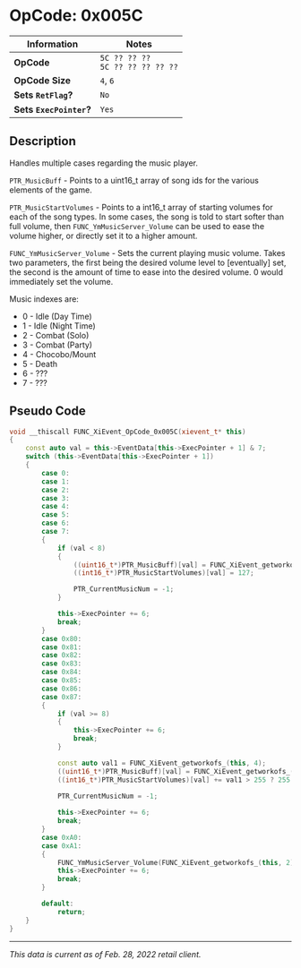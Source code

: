 # OpCode: 0x005C

| Information               | Notes |
|---                        |---    |
| **OpCode**                | `5C ?? ?? ??` <br> `5C ?? ?? ?? ?? ??` |
| **OpCode Size**           | `4`, `6` |
| **Sets `RetFlag`?**       | `No`  |
| **Sets `ExecPointer`?**   | `Yes` |

## Description

Handles multiple cases regarding the music player.

`PTR_MusicBuff` - Points to a uint16_t array of song ids for the various elements of the game.

`PTR_MusicStartVolumes` - Points to a int16_t array of starting volumes for each of the song types. In some cases, the song is told to start softer than full volume, then `FUNC_YmMusicServer_Volume` can be used to ease the volume higher, or directly set it to a higher amount.

`FUNC_YmMusicServer_Volume` - Sets the current playing music volume. Takes two parameters, the first being the desired volume level to [eventually] set, the second is the amount of time to ease into the desired volume. 0 would immediately set the volume.

Music indexes are:

  * 0 - Idle (Day Time)
  * 1 - Idle (Night Time)
  * 2 - Combat (Solo)
  * 3 - Combat (Party)
  * 4 - Chocobo/Mount
  * 5 - Death
  * 6 - ???
  * 7 - ???

## Pseudo Code

```cpp
void __thiscall FUNC_XiEvent_OpCode_0x005C(xievent_t* this)
{
    const auto val = this->EventData[this->ExecPointer + 1] & 7;
    switch (this->EventData[this->ExecPointer + 1])
    {
        case 0:
        case 1:
        case 2:
        case 3:
        case 4:
        case 5:
        case 6:
        case 7:
        {
            if (val < 8)
            {
                ((uint16_t*)PTR_MusicBuff)[val] = FUNC_XiEvent_getworkofs_(this, 2);
                ((int16_t*)PTR_MusicStartVolumes)[val] = 127;

                PTR_CurrentMusicNum = -1;
            }

            this->ExecPointer += 6;
            break;
        }
        case 0x80:
        case 0x81:
        case 0x82:
        case 0x83:
        case 0x84:
        case 0x85:
        case 0x86:
        case 0x87:
        {
            if (val >= 8)
            {
                this->ExecPointer += 6;
                break;
            }

            const auto val1 = FUNC_XiEvent_getworkofs_(this, 4);
            ((uint16_t*)PTR_MusicBuff)[val] = FUNC_XiEvent_getworkofs_(this, 2);
            ((int16_t*)PTR_MusicStartVolumes)[val] += val1 > 255 ? 255 : val1;
            
            PTR_CurrentMusicNum = -1;

            this->ExecPointer += 6;
            break;
        }
        case 0xA0:
        case 0xA1:
        {
            FUNC_YmMusicServer_Volume(FUNC_XiEvent_getworkofs_(this, 2), FUNC_XiEvent_getworkofs_(this, 4));
            this->ExecPointer += 6;
            break;
        }

        default:
            return;
    }
}
```

---

_This data is current as of Feb. 28, 2022 retail client._